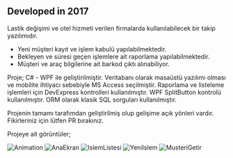 ## Developed in 2017 ##

Lastik değişimi ve otel hizmeti verilen firmalarda kullanılabilecek bir takip yazılımıdır.
  * Yeni müşteri kayıt ve işlem kabulü yapılabilmektedir.
  * Bekleyen ve süresi geçen işlemlere ait raporlama yapılabilmektedir.
  * Müşteri ve araç bilgilerine ait barkod çıktı alınabiliyor.

Proje;
  C# - WPF ile geliştirilmiştir. 
  Veritabanı olarak masaüstü yazılımı olması ve mobilite ihtiyacı sebebiyle MS Access seçilmiştir.
  Raporlama ve listeleme işlemleri için DevExpress kontrolleri kullanılmıştır.
  WPF SplitButton kontrolü kullanılmıştır.
  ORM olarak klasik SQL sorguları kullanılmıştır.
  
  
Projenin tamamı tarafımdan geliştirilmiş olup gelişime açık yönleri vardır. Fikirleriniz için lütfen PR bırakınız.

Projeye ait görüntüler;

![Animation](https://user-images.githubusercontent.com/99508918/187288326-d2c63257-f765-4843-aa8d-4bc5bad4625d.gif)
![AnaEkran](https://user-images.githubusercontent.com/99508918/183265671-80996052-c1e6-4e44-b462-b882ff0c63e0.png)
![IslemListesi](https://user-images.githubusercontent.com/99508918/183265679-4a83cbd5-d98c-4d3f-9b27-34929fb749c5.PNG)
![YeniIslem](https://user-images.githubusercontent.com/99508918/183265681-fe25283d-b5db-409b-8eb6-bd08352b1580.png)
![MusteriGetir](https://user-images.githubusercontent.com/99508918/183265682-854e4b66-b9ab-4980-9f1e-35531fe9a529.png)


